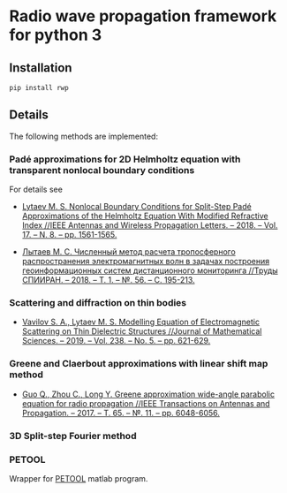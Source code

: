 # Radio wave propagation framework for python 3

## Installation

    pip install rwp
    
## Details

The following methods are implemented:

### Padé approximations for 2D Helmholtz equation with transparent nonlocal boundary conditions
For details see
* [Lytaev M. S. Nonlocal Boundary Conditions for Split-Step Padé Approximations of the Helmholtz Equation With Modified Refractive Index
//IEEE Antennas and Wireless Propagation Letters. – 2018. – Vol. 17. – N. 8. – pp. 1561-1565.](https://ieeexplore.ieee.org/document/8409980)

* [Лытаев М. С. Численный метод расчета тропосферного распространения электромагнитных волн в задачах построения геоинформационных систем
дистанционного мониторинга //Труды СПИИРАН. – 2018. – Т. 1. – №. 56. – С. 195-213.](http://www.mathnet.ru/php/archive.phtml?wshow=paper&jrnid=trspy&paperid=993&option_lang=rus)

### Scattering and diffraction on thin bodies

* [Vavilov S. A., Lytaev M. S. Modelling Equation of Electromagnetic Scattering on Thin Dielectric Structures 
//Journal of Mathematical Sciences. – 2019. – Vol. 238. – No. 5. – pp. 621-629.](https://link.springer.com/article/10.1007/s10958-019-04261-6)

### Greene and Claerbout approximations with linear shift map method
* [Guo Q., Zhou C., Long Y. Greene approximation wide-angle parabolic equation for radio propagation //IEEE Transactions on Antennas and Propagation. – 2017. – Т. 65. – №. 11. – pp. 6048-6056.](https://ieeexplore.ieee.org/abstract/document/8023886)

### 3D Split-step Fourier method

### PETOOL

Wrapper for [PETOOL](https://www.sciencedirect.com/science/article/pii/S0010465511002669) matlab program.
